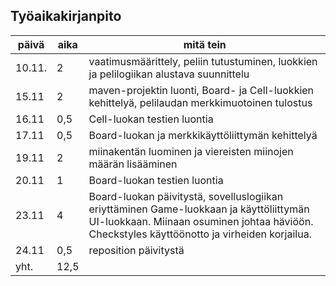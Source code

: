 ## Työaikakirjanpito

päivä | aika | mitä tein
------|------|----------
10.11.| 2 | vaatimusmäärittely, peliin tutustuminen, luokkien ja pelilogiikan alustava suunnittelu
15.11 | 2 | maven-projektin luonti, Board- ja Cell-luokkien kehittelyä, pelilaudan merkkimuotoinen tulostus
16.11 | 0,5 | Cell-luokan testien luontia
17.11 | 0,5 | Board-luokan ja merkkikäyttöliittymän kehittelyä
19.11 | 2 | miinakentän luominen ja viereisten miinojen määrän lisääminen
20.11 | 1 | Board-luokan testien luontia
23.11 | 4 | Board-luokan päivitystä, sovelluslogiikan eriyttäminen Game-luokkaan ja käyttöliittymän UI-luokkaan. Miinaan osuminen johtaa häviöön. Checkstyles käyttöönotto ja virheiden korjailua.
24.11 | 0,5 | reposition päivitystä
yht. | 12,5 |
